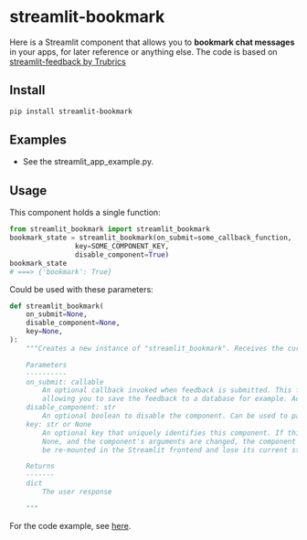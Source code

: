 # streamlit-bookmark

Here is a Streamlit component that allows you to **bookmark chat messages** in your apps, for later reference or anything else.
The code is based on [streamlit-feedback by Trubrics](https://github.com/trubrics/streamlit-feedback)

## Install

```sh
pip install streamlit-bookmark
```

## Examples

- See the streamlit_app_example.py.

## Usage

This component holds a single function:

```python
from streamlit_bookmark import streamlit_bookmark
bookmark_state = streamlit_bookmark(on_submit=some_callback_function,
                key=SOME_COMPONENT_KEY,
                disable_component=True)
bookmark_state
# ===> {'bookmark': True}
```


Could be used with these parameters:

```python
def streamlit_bookmark(
    on_submit=None,
    disable_component=None,
    key=None,
):
    """Creates a new instance of "streamlit_bookmark". Receives the current bookmark status for a given Streamlit compnent and calls a function upon submission.

    Parameters
    ----------
    on_submit: callable
        An optional callback invoked when feedback is submitted. This function must accept at least one argument, the feedback response dict,
        allowing you to save the feedback to a database for example. Additional arguments can be specified using `args` and `kwargs`.
    disable_component: str
        An optional boolean to disable the component. Can be used to pass state from one component to another.
    key: str or None
        An optional key that uniquely identifies this component. If this is
        None, and the component's arguments are changed, the component will
        be re-mounted in the Streamlit frontend and lose its current state.

    Returns
    -------
    dict
        The user response

    """
```
For the code example, see [here](streamlit_app_example.py).
